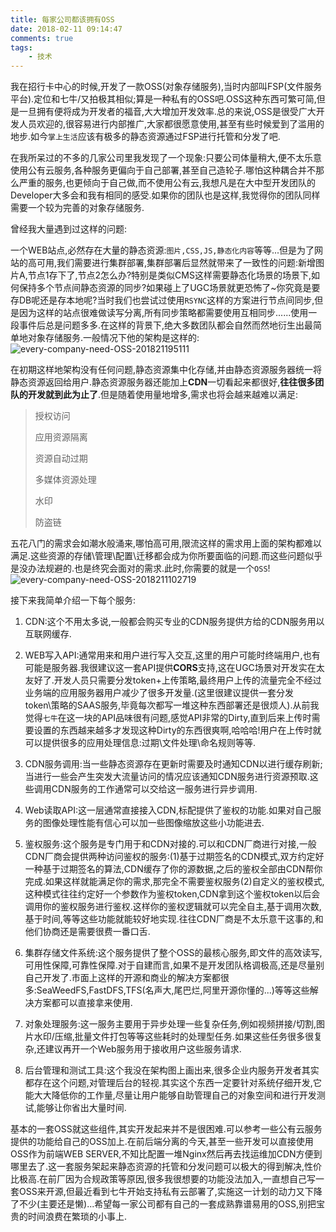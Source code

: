 ```yaml
---
title: 每家公司都该拥有OSS
date: 2018-02-11 09:14:47
comments: true
tags:
    - 技术
---
```

我在招行卡中心的时候,开发了一款OSS(对象存储服务),当时内部叫FSP(文件服务平台).定位和七牛/又拍极其相似;算是一种私有的OSS吧.OSS这种东西可繁可简,但是一旦拥有便将成为开发者的福音,大大增加开发效率.总的来说,OSS是很受广大开发人员欢迎的,很容易进行内部推广,大家都很愿意使用,甚至有些时候爱到了滥用的地步.如今`掌上生活`应该有极多的静态资源通过FSP进行托管和分发了吧.
<!-- more -->
在我所呆过的不多的几家公司里我发现了一个现象:只要公司体量稍大,便不太乐意使用公有云服务,各种服务更偏向于自己部署,甚至自己造轮子.哪怕这种耦合并不那么严重的服务,也更倾向于自己做,而不使用公有云,我想凡是在大中型开发团队的Developer大多会和我有相同的感受.如果你的团队也是这样,我觉得你的团队同样需要一个较为完善的对象存储服务.

曾经我大量遇到过这样的问题:

一个WEB站点,必然存在大量的静态资源:`图片,CSS,JS,静态化内容`等等...但是为了网站的高可用,我们需要进行集群部署,集群部署后显然就带来了一致性的问题:新增图片A,节点1存下了,节点2怎么办?特别是类似CMS这样需要静态化场景的场景下,如何保持多个节点间静态资源的同步?如果碰上了UGC场景就更恐怖了~你究竟是要存DB呢还是存本地呢?当时我们也尝试过使用`RSYNC`这样的方案进行节点间同步,但是因为这样的站点很难做读写分离,所有同步策略都需要使用互相同步......使用一段事件后总是问题多多.在这样的背景下,绝大多数团队都会自然而然地衍生出最简单地对象存储服务.一般情况下他的架构是这样的:
![every-company-need-OSS-201821195111](http://blog.uliian.com/resources/every-company-need-OSS-201821195111.png)

在初期这样地架构没有任何问题,静态资源集中化存储,并由静态资源服务器统一将静态资源返回给用户.静态资源服务器还能加上**CDN**一切看起来都很好,**往往很多团队的开发就到此为止了**.但是随着使用量地增多,需求也将会越来越难以满足:
>授权访问
>
>应用资源隔离
>
>资源自动过期
>
>多媒体资源处理
>
>水印
>
>防盗链

五花八门的需求会如潮水般涌来,哪怕高可用,限流这样的需求用上面的架构都难以满足.这些资源的存储\管理\配置\迁移都会成为你所要面临的问题.而这些问题似乎是没办法规避的.也是终究会面对的需求.此时,你需要的就是一个`OSS`!
![every-company-need-OSS-2018211102719](http://blog.uliian.com/resources/every-company-need-OSS-2018211102719.png)

接下来我简单介绍一下每个服务:

1. CDN:这个不用太多说,一般都会购买专业的CDN服务提供方给的CDN服务用以互联网缓存.

2. WEB写入API:通常用来和用户进行写入交互,这里的用户可能时终端用户,也有可能是服务器.我很建议这一套API提供**CORS**支持,这在UGC场景对开发实在太友好了.开发人员只需要分发token+上传策略,最终用户上传的流量完全不经过业务端的应用服务器用户减少了很多开发量.(这里很建议提供一套分发token\策略的SAAS服务,毕竟每次都写一堆这种东西部署还是很烦人).从前我觉得`七牛`在这一块的API品味很有问题,感觉API非常的Dirty,直到后来上传时需要设置的东西越来越多才发现这种Dirty的东西很爽啊,哈哈哈!用户在上传时就可以提供很多的应用处理信息:过期\文件处理\命名规则等等.

3. CDN服务调用:当一些静态资源存在更新时需要及时通知CDN以进行缓存刷新;当进行一些会产生突发大流量访问的情况应该通知CDN服务进行资源预取.这些调用CDN服务的工作通常可以交给这一服务进行异步调用.

4. Web读取API:这一层通常直接接入CDN,标配提供了鉴权的功能.如果对自己服务的图像处理性能有信心可以加一些图像缩放这些小功能进去.

5. 鉴权服务:这个服务是专门用于和CDN对接的.可以和CDN厂商进行对接,一般CDN厂商会提供两种访问鉴权的服务:(1)基于过期签名的CDN模式,双方约定好一种基于过期签名的算法,CDN缓存了你的源数据,之后的鉴权全部由CDN帮你完成.如果这样就能满足你的需求,那完全不需要鉴权服务(2)自定义的鉴权模式,这种模式往往约定好一个参数作为鉴权token,CDN拿到这个鉴权token以后会调用你的鉴权服务进行鉴权.这样你的鉴权逻辑就可以完全自主,基于调用次数,基于时间,等等这些功能就能较好地实现.往往CDN厂商是不太乐意干这事的,和他们协商还是需要很费一番口舌.

6. 集群存储文件系统:这个服务提供了整个OSS的最核心服务,即文件的高效读写,可用性保障,可靠性保障.对于自建而言,如果不是开发团队格调极高,还是尽量别自己开发了.市面上这样的开源和商业的解决方案都很多:SeaWeedFS,FastDFS,TFS(名声大,尾巴烂,阿里开源你懂的...)等等这些解决方案都可以直接拿来使用.

7. 对象处理服务:这一服务主要用于异步处理一些复杂任务,例如视频拼接/切割,图片水印/压缩,批量文件打包等等这些耗时的处理型任务.如果这些任务很多很复杂,还建议再开一个Web服务用于接收用户这些服务请求.

8. 后台管理和测试工具:这个我没在架构图上画出来,很多企业内服务开发者其实都存在这个问题,对管理后台的轻视.其实这个东西一定要针对系统仔细开发,它能大大降低你的工作量,尽量让用户能够自助管理自己的对象空间和进行开发测试,能够让你省出大量时间.

基本的一套OSS就这些组件,其实开发起来并不是很困难.可以参考一些公有云服务提供的功能给自己的OSS加上.在前后端分离的今天,甚至一些开发可以直接使用OSS作为前端WEB SERVER,不知比配置一堆Nginx然后再去找运维加CDN方便到哪里去了.这一套服务架起来静态资源的托管和分发问题可以极大的得到解决,性价比极高.在前厂因为合规政策等原因,很多我很想要的功能没法加入,一直想自己写一套OSS来开源,但最近看到七牛开始支持私有云部署了,实施这一计划的动力又下降了不少(主要还是懒)...希望每一家公司都有自己的一套成熟靠谱易用的OSS,别把宝贵的时间浪费在繁琐的小事上.